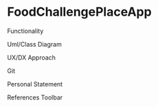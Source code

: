 # FoodChallengePlaceApp

Functionality

Uml/Class Diagram

UX/DX Approach

Git 

Personal Statement

References
Toolbar

